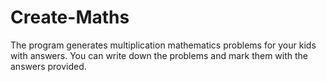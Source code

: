 # Create-Maths
The program generates multiplication mathematics problems for your kids with answers.
You can write down the problems and mark them with the answers provided.

